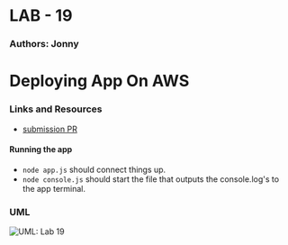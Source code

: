 # LAB - 19

### Authors: Jonny

# Deploying App On AWS

### Links and Resources
* [submission PR](https://github.com/401-advanced-javascript-jonnygraybill/socket-test)

#### Running the app
* `node app.js` should connect things up.
* `node console.js` should start the file that outputs the console.log's to the app terminal.

### UML
![UML: Lab 19](../assets/lab-19-uml.jpg)
